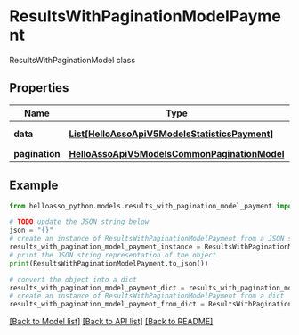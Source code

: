 # ResultsWithPaginationModelPayment

ResultsWithPaginationModel class

## Properties

Name | Type | Description | Notes
------------ | ------------- | ------------- | -------------
**data** | [**List[HelloAssoApiV5ModelsStatisticsPayment]**](HelloAssoApiV5ModelsStatisticsPayment.md) | Data property | [optional] 
**pagination** | [**HelloAssoApiV5ModelsCommonPaginationModel**](HelloAssoApiV5ModelsCommonPaginationModel.md) |  | [optional] 

## Example

```python
from helloasso_python.models.results_with_pagination_model_payment import ResultsWithPaginationModelPayment

# TODO update the JSON string below
json = "{}"
# create an instance of ResultsWithPaginationModelPayment from a JSON string
results_with_pagination_model_payment_instance = ResultsWithPaginationModelPayment.from_json(json)
# print the JSON string representation of the object
print(ResultsWithPaginationModelPayment.to_json())

# convert the object into a dict
results_with_pagination_model_payment_dict = results_with_pagination_model_payment_instance.to_dict()
# create an instance of ResultsWithPaginationModelPayment from a dict
results_with_pagination_model_payment_from_dict = ResultsWithPaginationModelPayment.from_dict(results_with_pagination_model_payment_dict)
```
[[Back to Model list]](../README.md#documentation-for-models) [[Back to API list]](../README.md#documentation-for-api-endpoints) [[Back to README]](../README.md)


